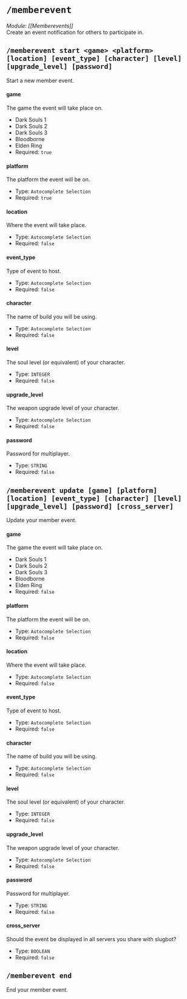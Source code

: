 # `/memberevent`
*Module: [[Memberevents]]*<br>
Create an event notification for others to participate in.
## `/memberevent start <game> <platform> [location] [event_type] [character] [level] [upgrade_level] [password]`
Start a new member event.
#### game
The game the event will take place on.
  - Dark Souls 1
  - Dark Souls 2
  - Dark Souls 3
  - Bloodborne
  - Elden Ring
- Required: `true`
#### platform
The platform the event will be on.
- Type: `Autocomplete Selection`
- Required: `true`
#### location
Where the event will take place.
- Type: `Autocomplete Selection`
- Required: `false`
#### event_type
Type of event to host.
- Type: `Autocomplete Selection`
- Required: `false`
#### character
The name of build you will be using.
- Type: `Autocomplete Selection`
- Required: `false`
#### level
The soul level (or equivalent) of your character.
- Type: `INTEGER`
- Required: `false`
#### upgrade_level
The weapon upgrade level of your character.
- Type: `Autocomplete Selection`
- Required: `false`
#### password
Password for multiplayer.
- Type: `STRING`
- Required: `false`
## `/memberevent update [game] [platform] [location] [event_type] [character] [level] [upgrade_level] [password] [cross_server]`
Update your member event.
#### game
The game the event will take place on.
  - Dark Souls 1
  - Dark Souls 2
  - Dark Souls 3
  - Bloodborne
  - Elden Ring
- Required: `false`
#### platform
The platform the event will be on.
- Type: `Autocomplete Selection`
- Required: `false`
#### location
Where the event will take place.
- Type: `Autocomplete Selection`
- Required: `false`
#### event_type
Type of event to host.
- Type: `Autocomplete Selection`
- Required: `false`
#### character
The name of build you will be using.
- Type: `Autocomplete Selection`
- Required: `false`
#### level
The soul level (or equivalent) of your character.
- Type: `INTEGER`
- Required: `false`
#### upgrade_level
The weapon upgrade level of your character.
- Type: `Autocomplete Selection`
- Required: `false`
#### password
Password for multiplayer.
- Type: `STRING`
- Required: `false`
#### cross_server
Should the event be displayed in all servers you share with slugbot?
- Type: `BOOLEAN`
- Required: `false`
## `/memberevent end`
End your member event.
